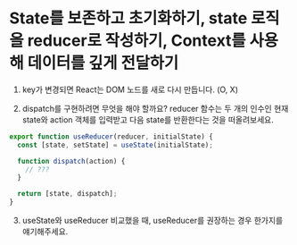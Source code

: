 # State를 보존하고 초기화하기, state 로직을 reducer로 작성하기, Context를 사용해 데이터를 깊게 전달하기

1. key가 변경되면 React는 DOM 노드를 새로 다시 만듭니다. (O, X)

2. dispatch를 구현하려면 무엇을 해야 할까요?
   reducer 함수는 두 개의 인수인 현재 state와 action 객체를 입력받고 다음 state를 반환한다는 것을 떠올려보세요.

```js
export function useReducer(reducer, initialState) {
  const [state, setState] = useState(initialState);

  function dispatch(action) {
    // ???
  }

  return [state, dispatch];
}
```

3. useState와 useReducer 비교했을 때, useReducer를 권장하는 경우 한가지를 얘기해주세요.
